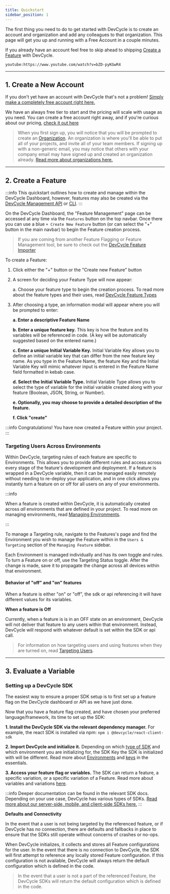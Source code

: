 ```yaml
---
title: Quickstart
sidebar_position: 1
---
```


The first thing you need to do to get started with DevCycle is to create an account and organization and add any colleagues to that organization. This page will get you up and running with a Free Account in a couple minutes.

If you already have an account feel free to skip ahead to shipping [Create a Feature](#2-create-a-feature) with DevCycle.

`youtube:https://www.youtube.com/watch?v=bZD-pyKGwR4`

---

## 1. Create a New Account

If you don't yet have an account with DevCycle that's not a problem! [Simply make a completely free account right here.](https://app.devcycle.com/?isSignUp=true)

We have an always free tier to start and the pricing will scale with usage as you need. You can create a free account right away, and if you're curious about our pricing, [check it out here](https://devcycle.com/pricing)


> When you first sign up, you will notice that you will be prompted to create an [Organization](/essentials/organizations). An organization is where you'll be able to put all of your projects, and invite all of your team members. If signing up with a non-generic email, you may notice that others with your company email may have signed up and created an organization already. [Read more about organizations here.](/essentials/organizations)


---

## 2. Create a Feature

:::info
This quickstart outlines how to create and manage within the DevCycle Dashboard, however, features may also be created via the [DevCycle Management API](/management-api/) or [CLI](/cli).
::: 

On the DevCycle Dashboard, the "Feature Management" page can be accessed at any time via the `Features` button on the top navbar. Once there you can use a blue `+ Create New Feature` button (or can select the "+" button in the main navbar) to begin the Feature creation process.

> If you are coming from another Feature Flagging or Feature Management tool, be sure to check out the [DevCycle Feature Importer](/integrations/feature-importer)

To create a Feature:

1. Click either the "+" button or the "Create new Feature" button

2. A screen for deciding your Feature Type will now appear:

    a. Choose your feature type to begin the creation process. To read more about the feature types and their uses, read [DevCycle Feature Types](/essentials/features)

4. After choosing a type, an information modal will appear where you will be prompted to enter:

    **a. Enter a descriptive Feature Name**

    **b. Enter a unique feature key.** This key is how the feature and its variables will be referenced in code. (A key will be automatically suggested based on the entered name.)

    **c. Enter a unique Initial Variable Key.** 
    Initial Variable Key allows you to define an initial variable key that can differ from the new feature key name. As you type in the Feature Name, the feature Key and the Initial Variable Key will mimic whatever input is entered in the Feature Name field formatted in kebab case.

    **d. Select the Initial Variable Type.** 
    Initial Variable Type allows you to select the type of variable for the initial variable created along with your feature (Boolean, JSON, String, or Number).

    **e. Optionally, you may choose to provide a detailed description of the feature.**

    **f. Click "create"**

:::info
Congratulations! You have now created a Feature within your project.
:::

### Targeting Users Across Environments

Within DevCycle, targeting rules of each feature are specific to Environments. This allows you to provide different rules and access across every stage of the feature's development and deployment. If a feature is wrapped in a DevCycle variable, then it can be managed easily remotely without needing to re-deploy your application, and in one click allows you instantly turn a feature on or off for all users on any of your environments. 

:::info

 When a feature is created within DevCycle, it is automatically created across _all_ environments that are defined in your project. To read more on managing environments, read [Managing Environments](/essentials/environments).
 
:::

To manage a Targeting rule, navigate to the Features's page and find the Environment you wish to manage the Feature within in the `Users & Targeting` section of the `Managing Feature` sidebar.

Each Environment is managed individually and has its own toggle and rules. To turn a Feature on or off, use the Targeting Status toggle. After the change is made, save it to propagate the change across all devices within that environment.

#### Behavior of "off" and "on" features

When a feature is either "on" or "off", the sdk or api referencing it will have different values for its variables.

**When a feature is Off**

Currently, when a feature is is in an OFF state on an environment, DevCycle will not deliver that feature to any users within that environment. Instead, DevCycle will respond with whatever default is set within the SDK or api call.

> For information on how targeting users and using features when they are turned on, read [Targeting Users](/essentials/targeting).

---

## 3. Evaluate a Variable

### Setting up a DevCycle SDK

The easiest way to ensure a proper SDK setup is to first set up a feature flag on the DevCycle dashboard or API as we have just done.

Now that you have a feature flag created, and have chosen your preferred language/framework, its time to set up the SDK:

**1. Install the DevCycle SDK via the relevant dependency manager.** For example, the react SDK is installed via npm: ```npm i @devcycle/react-client-sdk```

**2. Import DevCycle and initialize it.** Depending on which [type of SDK](/sdk/) and which environment you are initializing for, the SDK Key the SDK is initialized with will be different. Read more about [Environments](/essentials/environments) and [keys](/essentials/keys) in the essentials.

**3. Access your feature flag or variables.** The SDK can return a feature, a specific variation, or a specific variation of a Feature. Read more about variables and variations [here](/essentials/variables).

:::info
Deeper documentation can be found in the relevant SDK docs. Depending on your use case, DevCycle has various types of SDKs. [Read more about our server-side, mobile, and client-side SDKs here.](/sdk/)
:::

**Defaults and Connectivity**

In the event that a user is not being targeted by the referenced feature, or if DevCycle has no connection, there are defaults and fallbacks in place to ensure that the SDKs still operate without concerns of crashes or no-ops.

When DevCycle initializes, it collects and stores all Feature configurations for the user. In the event that there is no connection to DevCycle, the SDK will first attempt to reference any locally stored Feature configuration. If this configuration is not available, DevCycle will always return the default configuration which is defined in the code.

> In the event that a user is not a part of the referenced Feature, the DevCycle SDKs will return the default configuration which is defined in the code.
